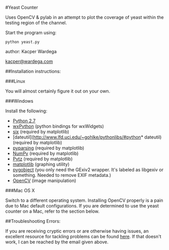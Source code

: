 #Yeast Counter

Uses OpenCV & pylab in an attempt to plot the coverage of yeast
within the testing region of the channel.

Start the program using:
```
python yeast.py
```

author:
Kacper Wardega

kacper@wardega.com

##Installation instructions:

###Linux

You will almost certainly figure it out on your own.

###Windows

Install the following:
* [Python 2.7](https://www.python.org/download/releases/2.7.6) 
* [wxPython](http://www.lfd.uci.edu/~gohlke/pythonlibs/#wxpython) (python bindings for wxWidgets)
* [six](http://www.lfd.uci.edu/~gohlke/pythonlibs/#six) (required by matplotlib)
* [dateutil](http://www.lfd.uci.edu/~gohlke/pythonlibs/#python* dateutil) (required by matplotlib)
* [pyparsing](http://www.lfd.uci.edu/~gohlke/pythonlibs/#pyparsing) (required by matplotlib)
* [NumPy](http://www.lfd.uci.edu/~gohlke/pythonlibs/#numpy) (required by matplotlib)
* [Pytz](http://www.lfd.uci.edu/~gohlke/pythonlibs/#pytz) (required by matplotlib)
* [matplotlib](http://www.lfd.uci.edu/~gohlke/pythonlibs/#matplotlib) (graphing utility)
* [pygobject](http://sourceforge.net/projects/pygobjectwin32/files/?source=navbar) (you only need the GExiv2 wrapper.  It's labeled as libgexiv or something.  Needed to remove EXIF metadata.) 
* [OpenCV](http://www.lfd.uci.edu/~gohlke/pythonlibs/#opencv) (image manipulation)

###Mac OS X

Switch to a different operating system.  Installing OpenCV properly is a pain due to Mac default configurations.  If you are determined to use the yeast counter on a Mac, refer to the section below.

##Troubleshooting Errors:

If you are receiving cryptic errors or are otherwise having issues, an excellent resource for tackling problems can be found [here](http://www.google.com).  If that doesn't work, I can be reached by the email given above. 